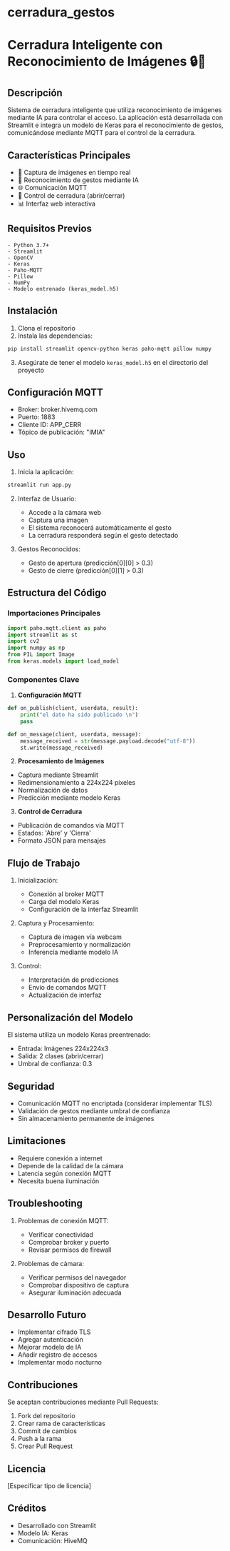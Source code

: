 # cerradura_gestos

# Cerradura Inteligente con Reconocimiento de Imágenes 🔒📸

## Descripción
Sistema de cerradura inteligente que utiliza reconocimiento de imágenes mediante IA para controlar el acceso. La aplicación está desarrollada con Streamlit e integra un modelo de Keras para el reconocimiento de gestos, comunicándose mediante MQTT para el control de la cerradura.

## Características Principales
- 📸 Captura de imágenes en tiempo real
- 🤖 Reconocimiento de gestos mediante IA
- 🌐 Comunicación MQTT
- 🔐 Control de cerradura (abrir/cerrar)
- 📊 Interfaz web interactiva

## Requisitos Previos
```
- Python 3.7+
- Streamlit
- OpenCV
- Keras
- Paho-MQTT
- Pillow
- NumPy
- Modelo entrenado (keras_model.h5)
```

## Instalación
1. Clona el repositorio
2. Instala las dependencias:
```bash
pip install streamlit opencv-python keras paho-mqtt pillow numpy
```
3. Asegúrate de tener el modelo `keras_model.h5` en el directorio del proyecto

## Configuración MQTT
- Broker: broker.hivemq.com
- Puerto: 1883
- Cliente ID: APP_CERR
- Tópico de publicación: "IMIA"

## Uso
1. Inicia la aplicación:
```bash
streamlit run app.py
```

2. Interfaz de Usuario:
   - Accede a la cámara web
   - Captura una imagen
   - El sistema reconocerá automáticamente el gesto
   - La cerradura responderá según el gesto detectado

3. Gestos Reconocidos:
   - Gesto de apertura (predicción[0][0] > 0.3)
   - Gesto de cierre (predicción[0][1] > 0.3)

## Estructura del Código

### Importaciones Principales
```python
import paho.mqtt.client as paho
import streamlit as st
import cv2
import numpy as np
from PIL import Image
from keras.models import load_model
```

### Componentes Clave

1. **Configuración MQTT**
```python
def on_publish(client, userdata, result):
    print("el dato ha sido publicado \n")
    pass

def on_message(client, userdata, message):
    message_received = str(message.payload.decode("utf-8"))
    st.write(message_received)
```

2. **Procesamiento de Imágenes**
- Captura mediante Streamlit
- Redimensionamiento a 224x224 píxeles
- Normalización de datos
- Predicción mediante modelo Keras

3. **Control de Cerradura**
- Publicación de comandos vía MQTT
- Estados: 'Abre' y 'Cierra'
- Formato JSON para mensajes

## Flujo de Trabajo
1. Inicialización:
   - Conexión al broker MQTT
   - Carga del modelo Keras
   - Configuración de la interfaz Streamlit

2. Captura y Procesamiento:
   - Captura de imagen vía webcam
   - Preprocesamiento y normalización
   - Inferencia mediante modelo IA

3. Control:
   - Interpretación de predicciones
   - Envío de comandos MQTT
   - Actualización de interfaz

## Personalización del Modelo
El sistema utiliza un modelo Keras preentrenado:
- Entrada: Imágenes 224x224x3
- Salida: 2 clases (abrir/cerrar)
- Umbral de confianza: 0.3

## Seguridad
- Comunicación MQTT no encriptada (considerar implementar TLS)
- Validación de gestos mediante umbral de confianza
- Sin almacenamiento permanente de imágenes

## Limitaciones
- Requiere conexión a internet
- Depende de la calidad de la cámara
- Latencia según conexión MQTT
- Necesita buena iluminación

## Troubleshooting
1. Problemas de conexión MQTT:
   - Verificar conectividad
   - Comprobar broker y puerto
   - Revisar permisos de firewall

2. Problemas de cámara:
   - Verificar permisos del navegador
   - Comprobar dispositivo de captura
   - Asegurar iluminación adecuada

## Desarrollo Futuro
- Implementar cifrado TLS
- Agregar autenticación
- Mejorar modelo de IA
- Añadir registro de accesos
- Implementar modo nocturno

## Contribuciones
Se aceptan contribuciones mediante Pull Requests:
1. Fork del repositorio
2. Crear rama de características
3. Commit de cambios
4. Push a la rama
5. Crear Pull Request

## Licencia
[Especificar tipo de licencia]

## Créditos
- Desarrollado con Streamlit
- Modelo IA: Keras
- Comunicación: HiveMQ
